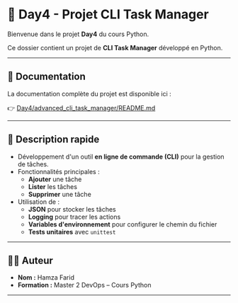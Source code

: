 # 📘 Day4 - Projet CLI Task Manager

Bienvenue dans le projet **Day4** du cours Python.

Ce dossier contient un projet de **CLI Task Manager** développé en Python.

---

## 📂 Documentation

La documentation complète du projet est disponible ici :

👉 [Day4/advanced_cli_task_manager/README.md](./advanced_cli_task_manager/README.md)

---

## 🚀 Description rapide

- Développement d'un outil **en ligne de commande (CLI)** pour la gestion de tâches.
- Fonctionnalités principales :
  - **Ajouter** une tâche
  - **Lister** les tâches
  - **Supprimer** une tâche
- Utilisation de :
  - **JSON** pour stocker les tâches
  - **Logging** pour tracer les actions
  - **Variables d'environnement** pour configurer le chemin du fichier
  - **Tests unitaires** avec `unittest`

---

## 🧑‍💻 Auteur

- **Nom :** Hamza Farid
- **Formation :** Master 2 DevOps – Cours Python

---
